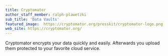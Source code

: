 ```yaml
---
title: Cryptomator
author_staff_member: ralph-plawetzki
sub_title: 'Data Vaults'
featured_image:  https://cryptomator.org/presskit/cryptomator-logo.png
web_site: https://cryptomator.org/
---
```

Cryptomator encrypts your data quickly and easily. Afterwards you upload them protected to your favorite cloud service.
